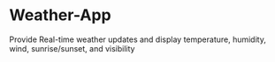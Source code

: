 # Weather-App
Provide Real-time weather updates and display temperature, humidity, wind, sunrise/sunset, and visibility
